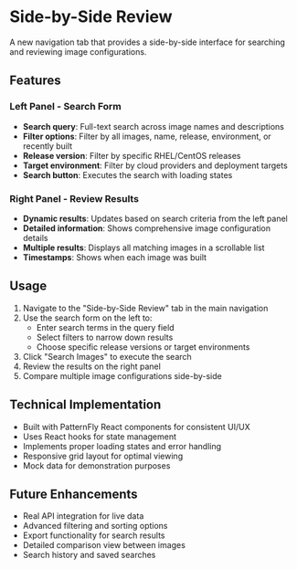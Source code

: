 # Side-by-Side Review

A new navigation tab that provides a side-by-side interface for searching and reviewing image configurations.

## Features

### Left Panel - Search Form
- **Search query**: Full-text search across image names and descriptions
- **Filter options**: Filter by all images, name, release, environment, or recently built
- **Release version**: Filter by specific RHEL/CentOS releases
- **Target environment**: Filter by cloud providers and deployment targets
- **Search button**: Executes the search with loading states

### Right Panel - Review Results
- **Dynamic results**: Updates based on search criteria from the left panel
- **Detailed information**: Shows comprehensive image configuration details
- **Multiple results**: Displays all matching images in a scrollable list
- **Timestamps**: Shows when each image was built

## Usage

1. Navigate to the "Side-by-Side Review" tab in the main navigation
2. Use the search form on the left to:
   - Enter search terms in the query field
   - Select filters to narrow down results
   - Choose specific release versions or target environments
3. Click "Search Images" to execute the search
4. Review the results on the right panel
5. Compare multiple image configurations side-by-side

## Technical Implementation

- Built with PatternFly React components for consistent UI/UX
- Uses React hooks for state management
- Implements proper loading states and error handling
- Responsive grid layout for optimal viewing
- Mock data for demonstration purposes

## Future Enhancements

- Real API integration for live data
- Advanced filtering and sorting options
- Export functionality for search results
- Detailed comparison view between images
- Search history and saved searches 